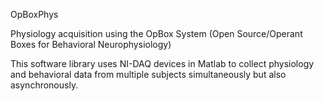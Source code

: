 OpBoxPhys

Physiology acquisition using the OpBox System (Open Source/Operant Boxes for Behavioral Neurophysiology)
 
This software library uses NI-DAQ devices in Matlab to collect physiology and behavioral data from multiple subjects simultaneously but also asynchronously.
